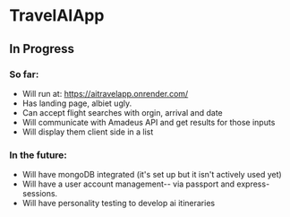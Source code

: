 # TravelAIApp
 
## In Progress

### So far:

- Will run at: https://aitravelapp.onrender.com/
- Has landing page, albiet ugly. 
- Can accept flight searches with orgin, arrival and date
- Will communicate with Amadeus API and get results for those inputs
- Will display them client side in a list 

### In the future:

- Will have mongoDB integrated (it's set up but it isn't actively used yet) 
- Will have a user account management-- via passport and express-sessions. 
- Will have personality testing to develop ai itineraries 
